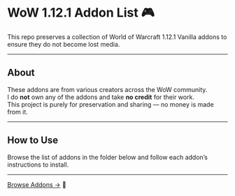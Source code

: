 # WoW 1.12.1 Addon List 🎮

This repo preserves a collection of World of Warcraft 1.12.1 Vanilla addons to ensure they do not become lost media.

---

## About

These addons are from various creators across the WoW community.  
I do **not** own any of the addons and take **no credit** for their work.  
This project is purely for preservation and sharing — no money is made from it.

---

## How to Use

Browse the list of addons in the folder below and follow each addon’s instructions to install.

---

[Browse Addons →](./Wow%201.12.1%20Addons%20(Click%20Here)) 🔗
